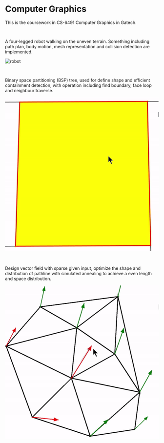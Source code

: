 # Computer Graphics

This is the coursework in CS-6491 Computer Graphics in Gatech.

<br />

A four-legged robot walking on the uneven terrain. Something including path plan, body motion, mesh representation and collision detection are implemented.

![robot](/Math_Physics_Graphics/Computer_Graphics/robot.gif)

<br />

Binary space partitioning (BSP) tree, used for define shape and efficient containment detection, with operation including find boundary, face loop and neighbour traverse.

![bsp](/Math_Physics_Graphics/Computer_Graphics/bsp_tree.gif)

<br />

Design vector field with sparse given input, optimize the shape and distribution of pathline with simulated annealing to achieve a even length and space distribution.

![vector](/Math_Physics_Graphics/Computer_Graphics/vector_field.gif)
